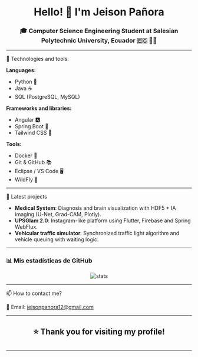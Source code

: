 <h1 align="center">Hello! 👋 I'm Jeison Pañora</h1>
<h3 align="center">🎓 Computer Science Engineering Student at Salesian Polytechnic University, Ecuador 🇪🇨 👨‍💻</h3>

---

🧠 Technologies and tools.

**Languages:**
- Python 🐍
- Java ☕
- SQL (PostgreSQL, MySQL)

**Frameworks and libraries:**
- Angular 🅰️
- Spring Boot 🌱
- Tailwind CSS 🎨

**Tools:**
- Docker 🐳
- Git & GitHub 📚
- Eclipse / VS Code 🖥
- WildFly 🐗

---

🚀 Latest projects 

- **Medical System**: Diagnosis and brain visualization with HDF5 + IA imaging (U-Net, Grad-CAM, Plotly). 
- **UPSGlam 2.0**: Instagram-like platform using Flutter, Firebase and Spring WebFlux. 
- **Vehicular traffic simulator**: Synchronized traffic light algorithm and vehicle queuing with waiting logic. 

---

### 📊 Mis estadísticas de GitHub

<p align="center">
  <img src="https://github-readme-stats.vercel.app/api?username=jeisonpanora&show_icons=true&theme=tokyonight" alt="stats" />
</p>

---

📫 How to contact me? 

📧 Email: jeisonpanora12@gmail.com 

---

<h2 align="center">⭐ Thank you for visiting my profile!<h2>

---